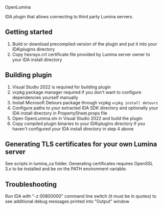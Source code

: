 OpenLumina

IDA plugin that allows connecting to third party Lumina servers.

## Getting started

1. Build or download precompiled version of the plugin and put it into your IDA\plugins directory
2. Copy hexrays.crt certificate file provided by Lumina server owner to your IDA install directory

## Building plugin

1. Visual Studio 2022 is required for building plugin
2. vcpkg package manager required if you don't want to configure dependencies yourself manually
3. Install Microsoft Detours package through vcpkg `vcpkg install detours`
4. Configure paths to your extracted IDA SDK directory and optionally your IDA install directory in PropertySheet.props file
5. Open OpenLumina.sln in Visual Studio 2022 and build the plugin
6. Copy compiled plugin binaries to your IDA\plugins directory if you haven't configured your IDA install directory in step 4 above

## Generating TLS certificates for your own Lumina server

See scripts in lumina_ca folder. Generating certificates requires OpenSSL 3.x to be installed and be on the PATH environment variable.

## Troubleshooting

Run IDA with "-z 00800000" command line switch (it must be in quotes) to see additional debug messages printed into "Output" window
